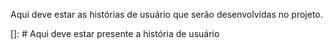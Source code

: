 Aqui deve estar as histórias de usuário que serão desenvolvidas no projeto.

[]: # Aqui deve estar presente a história de usuário